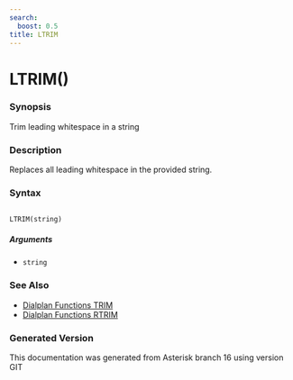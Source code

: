 ```yaml
---
search:
  boost: 0.5
title: LTRIM
---
```


# LTRIM()

### Synopsis

Trim leading whitespace in a string

### Description

Replaces all leading whitespace in the provided string.<br>


### Syntax


```

LTRIM(string)
```
##### Arguments


* `string`

### See Also

* [Dialplan Functions TRIM](/Asterisk_16_Documentation/API_Documentation/Dialplan_Functions/TRIM)
* [Dialplan Functions RTRIM](/Asterisk_16_Documentation/API_Documentation/Dialplan_Functions/RTRIM)


### Generated Version

This documentation was generated from Asterisk branch 16 using version GIT 